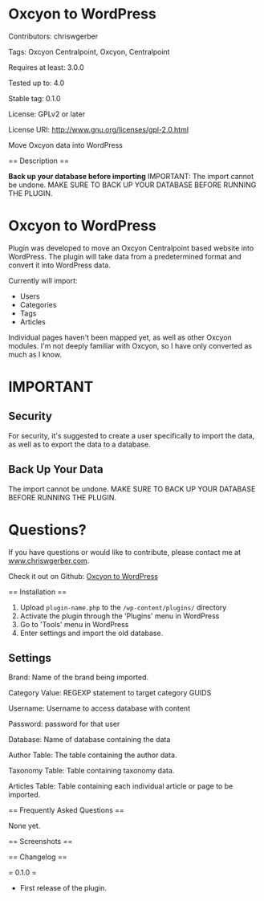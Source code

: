 # Oxcyon to WordPress #

Contributors:
chriswgerber

Tags:
Oxcyon Centralpoint, Oxcyon, Centralpoint

Requires at least:
3.0.0

Tested up to:
4.0

Stable tag:
0.1.0

License:
GPLv2 or later

License URI:
http://www.gnu.org/licenses/gpl-2.0.html

Move Oxcyon data into WordPress

== Description ==

**Back up your database before importing**
IMPORTANT: The import cannot be undone. MAKE SURE TO BACK UP YOUR DATABASE BEFORE RUNNING THE PLUGIN.

# Oxcyon to WordPress

Plugin was developed to move an Oxcyon Centralpoint based website into WordPress. The plugin will take data from a
predetermined format and convert it into WordPress data.

Currently will import:

* Users
* Categories
* Tags
* Articles

Individual pages haven't been mapped yet, as well as other Oxcyon modules. I'm not deeply familiar with Oxcyon,
so I have only converted as much as I know.

# IMPORTANT #

## Security ##
For security, it's suggested to create a user specifically to import the data, as well as to export the data to a
database.

## Back Up Your Data ##
The import cannot be undone. MAKE SURE TO BACK UP YOUR DATABASE BEFORE RUNNING THE PLUGIN.

# Questions? #
If you have questions or would like to contribute, please contact me at www.chriswgerber.com.

Check it out on Github: [Oxcyon to WordPress][github]

== Installation ==

1. Upload `plugin-name.php` to the `/wp-content/plugins/` directory
2. Activate the plugin through the 'Plugins' menu in WordPress
3. Go to 'Tools' menu in WordPress
4. Enter settings and import the old database.

## Settings ##

Brand: Name of the brand being imported.

Category Value: REGEXP statement to target category GUIDS

Username: Username to access database with content

Password: password for that user

Database: Name of database containing the data

Author Table: The table containing the author data.

Taxonomy Table: Table containing taxonomy data.

Articles Table:  Table containing each individual article or page to be imported.

== Frequently Asked Questions ==

None yet.

== Screenshots ==



== Changelog ==

= 0.1.0 =
* First release of the plugin.

[github]: https://github.com/ThatGerber/oxcyon-to-wordpress/archive/master.zip "Oxcyon to WordPress - GitHub"